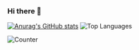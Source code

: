 ### Hi there 👋

<!--
**heyauri/heyauri** is a ✨ _special_ ✨ repository because its `README.md` (this file) appears on your GitHub profile.

Here are some ideas to get you started:

- 🔭 I’m currently working on ...
- 🌱 I’m currently learning ...
- 👯 I’m looking to collaborate on ...
- 🤔 I’m looking for help with ...
- 💬 Ask me about ...
- 📫 How to reach me: ...
- 😄 Pronouns: ...
- ⚡ Fun fact: ...
-->

[![Anurag's GitHub stats](https://github-readme-stats.vercel.app/api?username=heyauri)](https://github-readme-stats.vercel.app/api?username=heyauri&show_icons=true&&line_height=20&theme=default&layout=compact&hide=contribs,prs&hide_border=true)
![Top Languages](https://github-readme-stats.vercel.app/api/top-langs/?username=heyauri&show_icons=true&theme=default&layout=compact&hide=html,css&hide_border=true)

![Counter](https://profile-counter.glitch.me/heyauri/count.svg)

